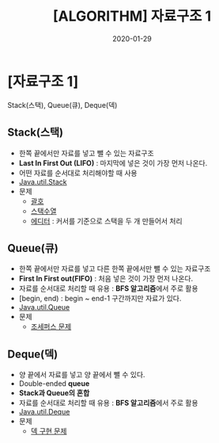﻿---
title: "[ALGORITHM] 자료구조 1"
categories: ALGORITHM
date: 2020-01-29
---


# [자료구조 1]
Stack(스택), Queue(큐), Deque(덱)

## Stack(스택)
- 한쪽 끝에서만 자료를 넣고 뺄 수 있는 자료구조
-  **Last In First Out (LIFO)** : 마지막에 넣은 것이 가장 먼저 나온다.
- 어떤 자료를 순서대로 처리해야할 때 사용
- [Java.util.Stack](https://docs.oracle.com/javase/8/docs/api/java/util/Stack.html)
- 문제
	- [괄호](https://www.acmicpc.net/problem/9012)
	- [스택수열](https://www.acmicpc.net/problem/1874)
	- [에디터](https://www.acmicpc.net/problem/1406) : 커서를 기준으로 스택을 두 개 만들어서 처리

##  Queue(큐)
- 한쪽 끝에서만 자료를 넣고 다른 한쪽 끝에서만 뺄 수 있는 자료구조
- **First In First out(FIFO)** : 처음 넣은 것이 가장 먼저 나온다.
- 자료를 순서대로 처리할 때 유용 : **BFS 알고리즘**에서 주로 활용
- [begin, end) : begin ~ end-1 구간까지만 자료가 있다.
 - [Java.util.Queue](https://docs.oracle.com/javase/8/docs/api/java/util/Queue.html)
 - 문제
	 - [조세퍼스 문제](https://www.acmicpc.net/problem/1158) 
 
##  Deque(덱)
- 양 끝에서 자료를 넣고 양 끝에서 뺄 수 있다.
- Double-ended **queue**
- **Stack과 Queue의 혼합**
- 자료를 순서대로 처리할 때 유용 : **BFS 알고리즘**에서 주로 활용
- [Java.util.Deque](https://docs.oracle.com/javase/8/docs/api/java/util/Deque.html)
- 문제
	- [덱 구현 문제](https://www.acmicpc.net/problem/10866)
